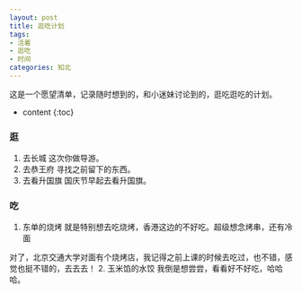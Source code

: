 ```yaml
---
layout: post
title: 逛吃计划
tags:
- 活着
- 逛吃
- 时间
categories: 知北
---
```


这是一个愿望清单，记录随时想到的，和小迷妹讨论到的，逛吃逛吃的计划。




* content
{:toc}

### 逛

1. 去长城
这次你做导游。
2. 去恭王府
寻找之前留下的东西。
3. 去看升国旗
国庆节早起去看升国旗。

### 吃

1. 东单的烧烤
就是特别想去吃烧烤，香港这边的不好吃。超级想念烤串，还有冷面

对了，北京交通大学对面有个烧烤店，我记得之前上课的时候去吃过，也不错，感觉也挺不错的，去去去！
2. 玉米馅的水饺
我倒是想尝尝，看看好不好吃，哈哈哈。

